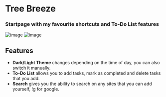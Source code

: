 # Tree Breeze
### Startpage with my favourite shortcuts and To-Do List features

![image](https://user-images.githubusercontent.com/72144072/151652458-c3cd65ff-07d7-453a-bce9-f262d36ff2ad.png)
![image](https://user-images.githubusercontent.com/72144072/151652488-7c932c05-1ab8-437c-899f-dc653d9f5598.png)


## Features
- **Dark/Light Theme** changes depending on the time of day, you can also switch it manually. 
- **To-Do List** allows you to add tasks, mark as completed and delete tasks that you add.
- **Search** gives you the ability to search on any sites that you can add yourself, !g for google.

